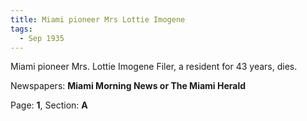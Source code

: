 ```yaml
---  
title: Miami pioneer Mrs Lottie Imogene  
tags:  
  - Sep 1935  
---  
```

  
Miami pioneer Mrs. Lottie Imogene Filer, a resident for 43 years, dies.  
  
Newspapers: **Miami Morning News or The Miami Herald**  
  
Page: **1**, Section: **A** 
